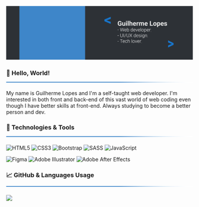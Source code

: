 <img src="banner.gif" alt="banner">

### 👋 Hello, World! <img src="spacer.png" alt="spacer" width="1500" height="2"/>
My name is Guilherme Lopes and I'm a self-taught web developer. I'm interested in both front and back-end of this vast world of web coding even though I have better skills at front-end. Always studying to become a better person and dev.

### 🔧 Technologies & Tools <img src="spacer.png" alt="spacer" width="1500" height="2"/>
![HTML5](https://img.shields.io/badge/html5-2D3136.svg?style=for-the-badge&logo=html5&logoColor=23E34F26)
![CSS3](https://img.shields.io/badge/css3-2D3136.svg?style=for-the-badge&logo=css3&logoColor=563D7C)
![Bootstrap](https://img.shields.io/badge/bootstrap-2D3136.svg?style=for-the-badge&logo=bootstrap&logoColor=23563D7C)
![SASS](https://img.shields.io/badge/SASS-2D3136.svg?style=for-the-badge&logo=SASS&logoColor=hotpink)
![JavaScript](https://img.shields.io/badge/javascript-2D3136.svg?style=for-the-badge&logo=javascript&logoColor=F7DF1E)

![Figma](https://img.shields.io/badge/figma-2D3136.svg?style=for-the-badge&logo=figma&logoColor=white)
![Adobe Illustrator](https://img.shields.io/badge/adobe%20illustrator-2D3136.svg?style=for-the-badge&logo=adobe%20illustrator&logoColor=white)
![Adobe After Effects](https://img.shields.io/badge/Adobe%20After%20Effects-2D3136.svg?style=for-the-badge&logo=Adobe%20After%20Effects&logoColor=white)

### &#x1f4c8; GitHub & Languages Usage <img src="spacer.png" alt="spacer" width="1500" height="2"/>
<a href="https://github.com/guilhermxlopes/github-readme-stats"><img align="center" src="https://github-readme-stats.vercel.app/api/top-langs/?username=guilhermxlopes&layout=compact&bg_color=2D3136&text_color=FFFFFF&hide_title=true&custom_title=Used Languages"/></a>

<!--START_SECTION:waka--><!--END_SECTION:waka-->






